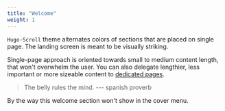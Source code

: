 ```yaml
---
title: "Welcome"
weight: 1
---
```



`Hugo-Scroll` theme alternates colors of sections that are placed on single page.
The landing screen is meant to be visually striking.

Single-page approach is oriented towards small to medium content length, that won't overwhelm the user.
You can also delegate lengthier, less important or more sizeable content to [dedicated pages](services).

> The belly rules the mind. --- spanish proverb

By the way this welcome section won't show in the cover menu.
